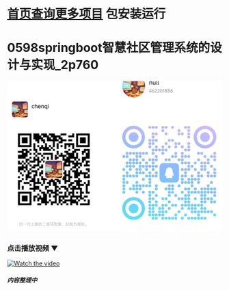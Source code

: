 # [首页查询更多项目](https://github.com/GraduationProject-springboot) 包安装运行


# 0598springboot智慧社区管理系统的设计与实现_2p760

![picture](https://raw.githubusercontent.com/GraduationProject-springboot/.github/main/img/wx.png)

### 点击播放视频 ▼
[![Watch the video](https://i.sstatic.net/Vp2cE.png)](https://www.bilibili.com/video/BV1eMbYemE1U?p=93)


#####   内容整理中  











